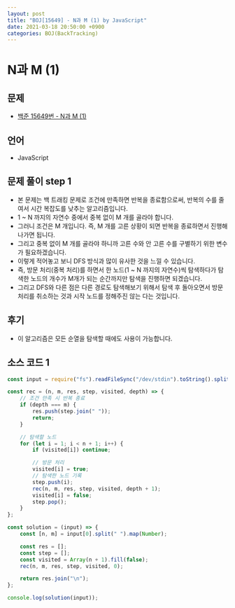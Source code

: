 ```yaml
---
layout: post
title: "BOJ[15649] - N과 M (1) by JavaScript"
date: 2021-03-18 20:50:00 +0900
categories: BOJ(BackTracking)
---
```


# N과 M (1)

## 문제

- [백준 15649번 - N과 M (1)](https://www.acmicpc.net/problem/15649)

## 언어

- JavaScript

## 문제 풀이 step 1

- 본 문제는 백 트래킹 문제로 조건에 만족하면 반복을 종료함으로써, 반복의 수를 줄여서 시간 복잡도를 낮추는 알고리즘입니다.
- 1 ~ N 까지의 자연수 중에서 중복 없이 M 개를 골라야 합니다.
- 그러니 조건은 M 개입니다. 즉, M 개를 고른 상황이 되면 반복을 종료하면서 진행해나가면 됩니다.
- 그리고 중복 없이 M 개를 골라야 하니까 고른 수와 안 고른 수를 구별하기 위한 변수가 필요하겠습니다.
- 이렇게 적어놓고 보니 DFS 방식과 많이 유사한 것을 느낄 수 있습니다.
- 즉, 방문 처리(중복 처리)를 하면서 한 노드(1 ~ N 까지의 자연수)씩 탐색하다가 탐색한 노드의 개수가 M개가 되는 순간까지만 탐색을 진행하면 되겠습니다.
- 그리고 DFS와 다른 점은 다른 경로도 탐색해보기 위해서 탐색 후 돌아오면서 방문 처리를 취소하는 것과 시작 노드를 정해주진 않는 다는 것입니다.

## 후기

- 이 알고리즘은 모든 순열을 탐색할 때에도 사용이 가능합니다.

## 소스 코드 1

```jsx
const input = require("fs").readFileSync("/dev/stdin").toString().split("\n");

const rec = (n, m, res, step, visited, depth) => {
	// 조건 만족 시 반복 종료
	if (depth === m) {
		res.push(step.join(" "));
		return;
	}

	// 탐색할 노드
	for (let i = 1; i < n + 1; i++) {
		if (visited[i]) continue;

		// 방문 처리
		visited[i] = true;
		// 탐색한 노드 기록
		step.push(i);
		rec(n, m, res, step, visited, depth + 1);
		visited[i] = false;
		step.pop();
	}
};

const solution = (input) => {
	const [n, m] = input[0].split(" ").map(Number);

	const res = [];
	const step = [];
	const visited = Array(n + 1).fill(false);
	rec(n, m, res, step, visited, 0);

	return res.join("\n");
};

console.log(solution(input));
```
